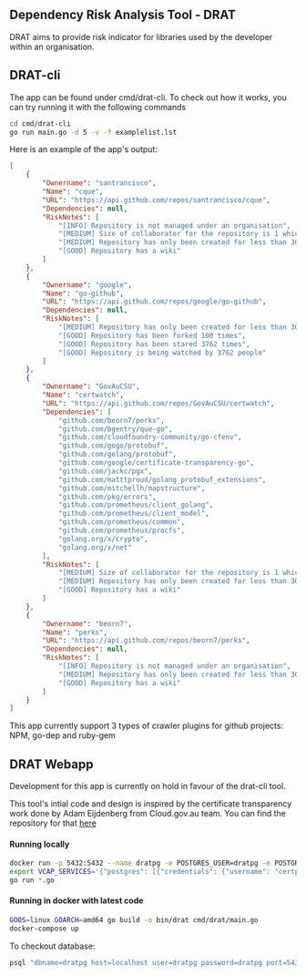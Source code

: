 ## Dependency Risk Analysis Tool - DRAT

DRAT aims to provide risk indicator for libraries used by the developer within an organisation.


## DRAT-cli
The app can be found under cmd/drat-cli. To check out how it works, you can try running it with the following commands

```bash
cd cmd/drat-cli
go run main.go -d 5 -v -f examplelist.lst
```

Here is an example of the app's output:

```json
[
    {
        "Ownername": "santrancisco",
        "Name": "cque",
        "URL": "https://api.github.com/repos/santrancisco/cque",
        "Dependencies": null,
        "RiskNotes": [
            "[INFO] Repository is not managed under an organisation",
            "[MEDIUM] Size of collaborator for the repository is 1 which is less than 3",
            "[MEDIUM] Repository has only been created for less than 30 days",
            "[GOOD] Repository has a wiki"
        ]
    },
    {
        "Ownername": "google",
        "Name": "go-github",
        "URL": "https://api.github.com/repos/google/go-github",
        "Dependencies": null,
        "RiskNotes": [
            "[MEDIUM] Repository has only been created for less than 30 days",
            "[GOOD] Repository has been forked 100 times",
            "[GOOD] Repository has been stared 3762 times",
            "[GOOD] Repository is being watched by 3762 people"
        ]
    },
    {
        "Ownername": "GovAuCSU",
        "Name": "certwatch",
        "URL": "https://api.github.com/repos/GovAuCSU/certwatch",
        "Dependencies": [
            "github.com/beorn7/perks",
            "github.com/bgentry/que-go",
            "github.com/cloudfoundry-community/go-cfenv",
            "github.com/gogo/protobuf",
            "github.com/golang/protobuf",
            "github.com/google/certificate-transparency-go",
            "github.com/jackc/pgx",
            "github.com/matttproud/golang_protobuf_extensions",
            "github.com/mitchellh/mapstructure",
            "github.com/pkg/errors",
            "github.com/prometheus/client_golang",
            "github.com/prometheus/client_model",
            "github.com/prometheus/common",
            "github.com/prometheus/procfs",
            "golang.org/x/crypto",
            "golang.org/x/net"
        ],
        "RiskNotes": [
            "[MEDIUM] Size of collaborator for the repository is 1 which is less than 3",
            "[MEDIUM] Repository has only been created for less than 30 days",
            "[GOOD] Repository has a wiki"
        ]
    },
    {
        "Ownername": "beorn7",
        "Name": "perks",
        "URL": "https://api.github.com/repos/beorn7/perks",
        "Dependencies": null,
        "RiskNotes": [
            "[INFO] Repository is not managed under an organisation",
            "[MEDIUM] Repository has only been created for less than 30 days",
            "[GOOD] Repository has a wiki"
        ]
    }
]
```

This app currently support 3 types of crawler plugins for github projects: NPM, go-dep and ruby-gem

## DRAT Webapp
Development for this app is currently on hold in favour of the drat-cli tool.

This tool's intial code and design is inspired by the certificate transparency work done by Adam Eijdenberg from Cloud.gov.au team. You can find the repository for that [here](https://github.com/govau/certwatch/tree/master/jobs)

#### Running locally

```bash
docker run -p 5432:5432 --name dratpg -e POSTGRES_USER=dratpg -e POSTGRES_PASSWORD=dratpg -d postgres
export VCAP_SERVICES='{"postgres": [{"credentials": {"username": "certpg", "host": "localhost", "password": "certpg", "name": "certpg", "port": 5434}, "tags": ["postgres"]}]}'
go run *.go
```

#### Running in docker with latest code

```bash
GOOS=linux GOARCH=amd64 go build -o bin/drat cmd/drat/main.go
docker-compose up
```

To checkout database:

```bash
psql "dbname=dratpg host=localhost user=dratpg password=dratpg port=5432"
```
